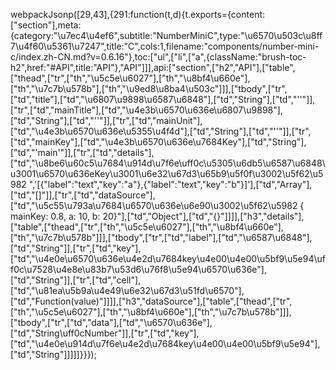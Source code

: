 webpackJsonp([29,43],{291:function(t,d){t.exports={content:["section"],meta:{category:"\u7ec4\u4ef6",subtitle:"NumberMiniC",type:"\u6570\u503c\u8ff7\u4f60\u5361\u7247",title:"C",cols:1,filename:"components/number-mini-c/index.zh-CN.md?v=0.6.16"},toc:["ul",["li",["a",{className:"brush-toc-h2",href:"#API",title:"API"},"API"]]],api:["section",["h2","API"],["table",["thead",["tr",["th","\u5c5e\u6027"],["th","\u8bf4\u660e"],["th","\u7c7b\u578b"],["th","\u9ed8\u8ba4\u503c"]]],["tbody",["tr",["td","title"],["td","\u6807\u9898\u6587\u6848"],["td","String"],["td","''"]],["tr",["td","mainTitle"],["td","\u4e3b\u6570\u636e\u6807\u9898"],["td","String"],["td","''"]],["tr",["td","mainUnit"],["td","\u4e3b\u6570\u636e\u5355\u4f4d"],["td","String"],["td","''"]],["tr",["td","mainKey"],["td","\u4e3b\u6570\u636e\u7684Key"],["td","String"],["td","'main'"]],["tr",["td","details"],["td","\u8be6\u60c5\u7684\u914d\u7f6e\uff0c\u5305\u6db5\u6587\u6848\u3001\u6570\u636eKey\u3001\u6e32\u67d3\u65b9\u5f0f\u3002\u5f62\u5982 ",'[{"label":"text","key":"a"},{"label":"text","key":"b"}]'],["td","Array"],["td","[]"]],["tr",["td","dataSource"],["td","\u5c55\u793a\u7684\u6570\u636e\u6e90\u3002\u5f62\u5982 { mainKey: 0.8, a: 10, b: 20}"],["td","Object"],["td","{}"]]]],["h3","details"],["table",["thead",["tr",["th","\u5c5e\u6027"],["th","\u8bf4\u660e"],["th","\u7c7b\u578b"]]],["tbody",["tr",["td","label"],["td","\u6587\u6848"],["td","String"]],["tr",["td","key"],["td","\u4e0e\u6570\u636e\u4e2d\u7684key\u4e00\u4e00\u5bf9\u5e94\uff0c\u7528\u4e8e\u83b7\u53d6\u76f8\u5e94\u6570\u636e"],["td","String"]],["tr",["td","cell"],["td","\u81ea\u5b9a\u4e49\u6e32\u67d3\u51fd\u6570"],["td","Function(value)"]]]],["h3","dataSource"],["table",["thead",["tr",["th","\u5c5e\u6027"],["th","\u8bf4\u660e"],["th","\u7c7b\u578b"]]],["tbody",["tr",["td","data"],["td","\u6570\u636e"],["td","String\uff0cNumber"]],["tr",["td","key"],["td","\u4e0e\u914d\u7f6e\u4e2d\u7684key\u4e00\u4e00\u5bf9\u5e94"],["td","String"]]]]]}}});